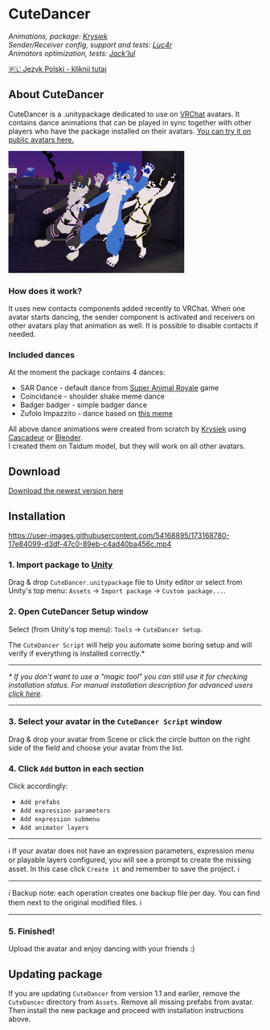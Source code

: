 # **CuteDancer**

_Animations, package: [Krysiek](https://github.com/Krysiek)  
Sender/Receiver config, support and tests: [Luc4r](https://github.com/Luc4r)  
Animators optimization, tests: [Jack'lul](https://github.com/jacklul)_

[🇵🇱 Język Polski - kliknij tutaj](/README.pl.md)

## About CuteDancer

CuteDancer is a .unitypackage dedicated to use on [VRChat](https://hello.vrchat.com/) avatars. It contains dance animations that can be played in sync together with other players who have the package installed on their avatars. [You can try it on public avatars here.](https://vrchat.com/home/world/wrld_deb6ff93-c907-4d16-92d0-911758135c70)

![promo anim](docs/images/cutedancer.gif)

### How does it work?

It uses new contacts components added recently to VRChat. When one avatar starts dancing, the sender component is activated and receivers on other avatars play that animation as well. It is possible to disable contacts if needed.

### Included dances

At the moment the package contains 4 dances:
- SAR Dance - default dance from [Super Animal Royale](https://animalroyale.com/) game
- Coincidance - shoulder shake meme dance
- Badger badger - simple badger dance
- Zufolo Impazzito - dance based on [this meme](https://www.reddit.com/r/doodoofard/comments/w6lhnl/dance/)

All above dance animations were created from scratch by [Krysiek](https://github.com/Krysiek) using [Cascadeur](https://cascadeur.com/) or [Blender](https://www.blender.org/).  
I created them on Taidum model, but they will work on all other avatars.

## Download

[Download the newest version here](https://github.com/Krysiek/CuteDancer/releases)

## Installation

https://user-images.githubusercontent.com/54168895/173168780-17e84099-d3df-47c0-89eb-c4ad40ba456c.mp4

### 1. **Import package to [Unity](https://unity.com/)**

Drag & drop `CuteDancer.unitypackage` file to Unity editor or select from Unity's top menu: `Assets` -> `Import package` -> `Custom package...`.

### 2. **Open CuteDancer Setup window**

Select (from Unity's top menu): `Tools` -> `CuteDancer Setup`.

The `CuteDancer Script` will help you automate some boring setup and will verify if everything is installed correctly.\*

___
_\* If you don't want to use a "magic tool" you can still use it for checking installation status. For manual installation description for advanced users [click here](docs/README.old.md)._
___

### 3. **Select your avatar in the `CuteDancer Script` window**

Drag & drop your avatar from Scene or click the circle button on the right side of the field and choose your avatar from the list.

### 4. **Click `Add` button in each section**

Click accordingly:
- `Add prefabs`
- `Add expression parameters`
- `Add expression submenu`
- `Add animator layers`
___
ℹ️ If your avatar does not have an expression parameters, expression menu or playable layers configured, you will see a prompt to create the missing asset. In this case click `Create it` and remember to save the project. ℹ️
___
ℹ️ Backup note: each operation creates one backup file per day. You can find them next to the original modified files. ℹ️
___

### 5. **Finished!**

Upload the avatar and enjoy dancing with your friends :)

## Updating package

If you are updating `CuteDancer` from version 1.1 and earlier, remove the `CuteDancer` directory from `Assets`. Remove all missing prefabs from avatar. Then install the new package and proceed with installation instructions above.